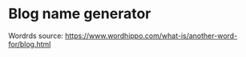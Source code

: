 # Blog name generator

Wordrds source: https://www.wordhippo.com/what-is/another-word-for/blog.html
